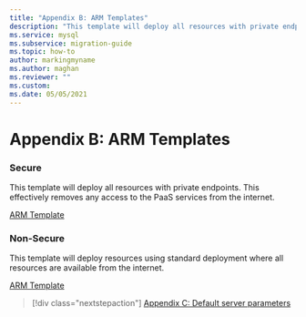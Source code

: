 ```yaml
---
title: "Appendix B: ARM Templates"
description: "This template will deploy all resources with private endpoints."
ms.service: mysql
ms.subservice: migration-guide
ms.topic: how-to
author: markingmyname
ms.author: maghan
ms.reviewer: ""
ms.custom:
ms.date: 05/05/2021
---
```


# Appendix B: ARM Templates

### Secure

This template will deploy all resources with private endpoints. This effectively removes any access to the PaaS services from the internet.

[ARM Template ](https://github.com/Azure/azure-mysql/tree/master/MigrationGuide/arm-templates/ExampleWithMigration)

### Non-Secure

This template will deploy resources using standard deployment where all resources are available from the internet.

[ARM Template ](https://github.com/Azure/azure-mysql/tree/master/MigrationGuide/arm-templates/ExampleWithMigrationSecure)  


> [!div class="nextstepaction"]
> [Appendix C: Default server parameters](./appendix-c-default-server-parameters-mysql-55-and-azure-database-for-mysql.md)